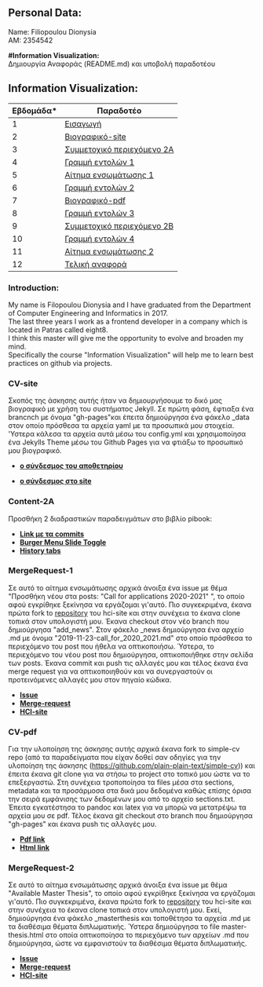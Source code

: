 ## Personal Data:
Name: Filiopoulou Dionysia <br /> 
ΑΜ: 2354542

<b>#Information Visualization:</b><br>
Δημιουργία Αναφοράς (README.md) και υποβολή παραδοτέου<br>

## Information Visualization:
| Εβδομάδα* | Παραδοτέο |
| --- | --- |
| 1 | [Εισαγωγή](#Introduction) |
| 2 | [Βιογραφικό-site](#CV-site) |
| 3 | [Συμμετοχικό περιεχόμενο 2A](#Content-2A) |
| 4 | [Γραμμή εντολών 1](#CommandLine-1)
| 5 | [Αίτημα ενσωμάτωσης 1](#MergeRequest-1) |
| 6 | [Γραμμή εντολών 2](#CommandLine-2) |
| 7 | [Βιογραφικό-pdf](#CV-pdf) |
| 8 | [Γραμμή εντολών 3](#CommandLine-3) |
| 9 | [Συμμετοχικό περιεχόμενο 2B](#Content-2Β) |
| 10 | [Γραμμή εντολών 4](#CommandLine-4)|
| 11 | [Αίτημα ενσωμάτωσης 2](#MergeRequest-2) |
| 12 | [Τελική αναφορά](#Final-Report) |

### Introduction:
My name is Filopoulou Dionysia and I have graduated from the Department of Computer Engineering and Informatics in 2017. <br>
The last three years I work as a frontend developer in a company which is located in Patras called eight8.<br>
I think this master will give me the opportunity to evolve and broaden my mind.<br>
Specifically the course "Information Visualization" will help me to learn best practices on github via projects.

### CV-site
Σκοπός της άσκησης αυτής ήταν να δημιουργήσουμε το δικό μας βιογραφικό με χρήση του συστήματος Jekyll. Σε πρώτη φάση, έφτιαξα ένα brancnch με όνομα "gh-pages"και έπειτα δημιούργησα ένα φάκελο _data στον οποίο πρόσθεσα τα αρχεία yaml με τα προσωπικά μου στοιχεία. 'Υστερα κάλεσα τα αρχεία αυτά μέσω του config.yml και χρησιμοποίησα ένα Jekylls Theme μέσω του Github Pages για να φτιάξω το προσωπικό μου βιογραφικό. 

- **[ο σύνδεσμος του αποθετηρίου](https://github.com/ceid5452/cv/tree/gh-pages)** 

- **[ο σύνδεσμος στο site](https://ceid5452.github.io/cv/)** 

### Content-2A
Προσθήκη 2 διαδραστικών παραδειγμάτων στο βιβλίο pibook:
 -  **[Link με τα commits](https://github.com/ceid5452/site/commits?author=ceid5452)**
 -  **[Burger Menu Slide Toggle](https://gallant-newton-f47024.netlify.app/remix/burger-menu/)**
 -  **[History tabs](https://gallant-newton-f47024.netlify.app/remix/tabs/)**

### MergeRequest-1
Σε αυτό το αίτημα ενσωμάτωσης αρχικά άνοιξα ένα issue με θέμα "Προσθήκη νέου στα posts: "Call for applications 2020-2021" ", το οποίο αφού εγκρίθηκε ξεκίνησα να εργάζομαι γι'αυτό. Πιο συγκεκριμένα, έκανα πρώτα fork to [repository](https://github.com/upatras-hci/site) του hci-site και στην συνέχεια το έκανα clone τοπικά στον υπολογιστή μου. Έκανα checkout στον νέο branch που δημιούργησα "add_news". Στον φάκελο _news δημιούργησα ένα αρχείο .md με όνομα "2019-11-23-call_for_2020_2021.md" στο οποίο πρόσθεσα το περιεχόμενο του post που ήθελα να οπτικοποιήσω. Ύστερα, το περιεχόμενο του νέου post που δημιούργησα, οπτικοποιήθηκε στην σελίδα των posts. Έκανα commit και push τις αλλαγές μου και τέλος έκανα ένα merge request για να οπτικοποιηθούν και να συνεργαστούν οι προτεινόμενες αλλαγές μου στον πηγαίο κώδικα.</br>

- **[Issue](https://github.com/upatras-hci/site/issues/156)**
- **[Merge-request]()**
- **[HCI-site]()**

### CV-pdf
Για την υλοποίηση της άσκησης αυτής αρχικά έκανα fork το simple-cv repo (από τα παραδείγματα που είχαν δοθεί σαν οδηγίες για την υλοποίηση της άσκησης (https://github.com/plain-plain-text/simple-cv)) και έπειτα έκανα git clone για να στήσω το project στο τοπικό μου ώστε να το επεξεργαστώ. Στη συνέχεια τροποποίησα τα files μέσα στα sections, metadata και τα προσάρμοσα στα δικά μου δεδομένα καθώς επίσης όρισα την σειρά εμφάνισης των δεδομένων μου από το αρχείο sections.txt. Έπειτα εγκατέστησα το pandoc και latex για να μπορώ να μετατρέψω τα αρχεία μου σε pdf. Τέλος έκανα git checkout στο branch που δημιούργησα "gh-pages" και έκανα push τις αλλαγές μου.

- **[Pdf link](https://ceid5452.github.io/simple-cv/docs/Filiopoulou_Dionysia_CV.pdf)** </br>
- **[Html link](https://ceid5452.github.io/simple-cv/docs/)**

### MergeRequest-2
Σε αυτό το αίτημα ενσωμάτωσης αρχικά άνοιξα ένα issue με θέμα "Available Master Thesis", το οποίο αφού εγκρίθηκε ξεκίνησα να εργάζομαι γι'αυτό. Πιο συγκεκριμένα, έκανα πρώτα fork to [repository](https://github.com/upatras-hci/site) του hci-site και στην συνέχεια το έκανα clone τοπικά στον υπολογιστή μου. Εκεί, δημιούργησα ένα φάκελο _masterthesis και τοποθέτησα τα αρχεία .md με τα διαθέσιμα θέματα διπλωματικής. Ύστερα δημιούργησα τo file master-thesis.html στo οποία οπτικοποίησα το περιεχόμενο των αρχείων .md που δημιούργησα, ώστε να εμφανιστούν τα διαθέσιμα θέματα διπλωματικής.</br>

- **[Issue](https://github.com/upatras-hci/site/issues/155)**
- **[Merge-request](https://github.com/upatras-hci/site/pull/157)**
- **[HCI-site]()**
